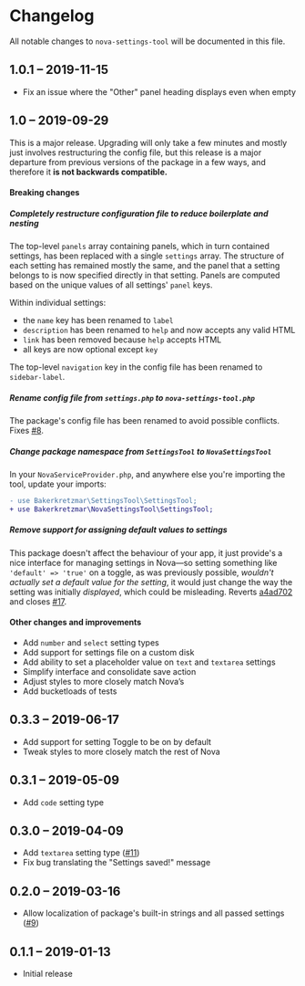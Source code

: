 # Changelog

All notable changes to `nova-settings-tool` will be documented in this file.

## 1.0.1 – 2019-11-15

- Fix an issue where the "Other" panel heading displays even when empty

## 1.0 – 2019-09-29

This is a major release. Upgrading will only take a few minutes and mostly just involves restructuring the config file, but this release is a major departure from previous versions of the package in a few ways, and therefore it **is not backwards compatible.**

#### Breaking changes

##### Completely restructure configuration file to reduce boilerplate and nesting

The top-level `panels` array containing panels, which in turn contained settings, has been replaced with a single `settings` array. The structure of each setting has remained mostly the same, and the panel that a setting belongs to is now specified directly in that setting. Panels are computed based on the unique values of all settings' `panel` keys.

Within individual settings:

- the `name` key has been renamed to `label`
- `description` has been renamed to `help` and now accepts any valid HTML
- `link` has been removed because `help` accepts HTML
- all keys are now optional except `key`

The top-level `navigation` key in the config file has been renamed to `sidebar-label`.

##### Rename config file from `settings.php` to `nova-settings-tool.php`

The package's config file has been renamed to avoid possible conflicts. Fixes [#8](https://github.com/bakerkretzmar/nova-settings-tool/issues/8).

##### Change package namespace from `SettingsTool` to `NovaSettingsTool`

In your `NovaServiceProvider.php`, and anywhere else you're importing the tool, update your imports:

```diff
- use Bakerkretzmar\SettingsTool\SettingsTool;
+ use Bakerkretzmar\NovaSettingsTool\SettingsTool;
```

##### Remove support for assigning default values to settings

This package doesn't affect the behaviour of your app, it just provide's a nice interface for managing settings in Nova—so setting something like `'default' => 'true'` on a toggle, as was previously possible, _wouldn't actually set a default value for the setting_, it would just change the way the setting was initially _displayed_, which could be misleading. Reverts [a4ad702](https://github.com/bakerkretzmar/nova-settings-tool/commit/a4ad702f29b9229e4d55f5150cb2deba47079932) and closes [#17](https://github.com/bakerkretzmar/nova-settings-tool/issues/17).

#### Other changes and improvements

- Add `number` and `select` setting types
- Add support for settings file on a custom disk
- Add ability to set a placeholder value on `text` and `textarea` settings
- Simplify interface and consolidate save action
- Adjust styles to more closely match Nova’s
- Add bucketloads of tests

## 0.3.3 – 2019-06-17

- Add support for setting Toggle to be on by default
- Tweak styles to more closely match the rest of Nova

## 0.3.1 – 2019-05-09

- Add `code` setting type

## 0.3.0 – 2019-04-09

- Add `textarea` setting type ([#11](https://github.com/bakerkretzmar/nova-settings-tool/pull/11))
- Fix bug translating the "Settings saved!" message

## 0.2.0 – 2019-03-16

- Allow localization of package's built-in strings and all passed settings ([#9](https://github.com/bakerkretzmar/nova-settings-tool/pull/9))

## 0.1.1 – 2019-01-13

- Initial release
